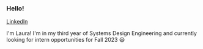 ### Hello!

[LinkedIn](https://www.linkedin.com/in/laura-persichini/)

I'm Laura! I'm in my third year of Systems Design Engineering and currently looking for intern opportunities for Fall 2023 😃


